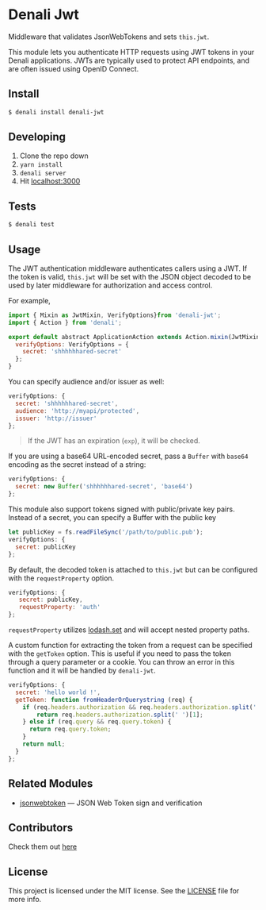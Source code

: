 # Denali Jwt

Middleware that validates JsonWebTokens and sets `this.jwt`.

This module lets you authenticate HTTP requests using JWT tokens in your Denali
applications. JWTs are typically used to protect API endpoints, and are
often issued using OpenID Connect.

## Install

```sh
$ denali install denali-jwt
```

## Developing

1. Clone the repo down
2. `yarn install`
3. `denali server`
4. Hit [localhost:3000](http://localhost:3000)

## Tests

```sh
$ denali test
```

## Usage

The JWT authentication middleware authenticates callers using a JWT.
If the token is valid, `this.jwt` will be set with the JSON object decoded
to be used by later middleware for authorization and access control.

For example,

```javascript
import { Mixin as JwtMixin, VerifyOptions}from 'denali-jwt';
import { Action } from 'denali';

export default abstract ApplicationAction extends Action.mixin(JwtMixin) {
  verifyOptions: VerifyOptions = {
    secret: 'shhhhhhared-secret'
  };
}
```

You can specify audience and/or issuer as well:

```javascript
verifyOptions: {
  secret: 'shhhhhhared-secret',
  audience: 'http://myapi/protected',
  issuer: 'http://issuer'
};
```

> If the JWT has an expiration (`exp`), it will be checked.

If you are using a base64 URL-encoded secret, pass a `Buffer` with `base64` encoding as the secret instead of a string:

```javascript
verifyOptions: {
  secret: new Buffer('shhhhhhared-secret', 'base64')
};
```

This module also support tokens signed with public/private key pairs. Instead of a secret, you can specify a Buffer with the public key

```javascript
let publicKey = fs.readFileSync('/path/to/public.pub');
verifyOptions: {
  secret: publicKey
};
```

By default, the decoded token is attached to `this.jwt` but can be configured with the `requestProperty` option.


```javascript
verifyOptions: {
   secret: publicKey,
   requestProperty: 'auth'
};
```

`requestProperty` utilizes [lodash.set](https://lodash.com/docs/4.17.2#set) and will accept nested property paths.

A custom function for extracting the token from a request can be specified with
the `getToken` option. This is useful if you need to pass the token through a
query parameter or a cookie. You can throw an error in this function and it will
be handled by `denali-jwt`.

```javascript
verifyOptions: {
  secret: 'hello world !',
  getToken: function fromHeaderOrQuerystring (req) {
    if (req.headers.authorization && req.headers.authorization.split(' ')[0] === 'Bearer') {
        return req.headers.authorization.split(' ')[1];
    } else if (req.query && req.query.token) {
      return req.query.token;
    }
    return null;
  }
};
```
## Related Modules

- [jsonwebtoken](https://github.com/auth0/node-jsonwebtoken) — JSON Web Token sign and verification

## Contributors
Check them out [here](https://github.com/seawatts/denali-jwt/graphs/contributors)

## License

This project is licensed under the MIT license. See the [LICENSE](LICENSE) file for more info.
